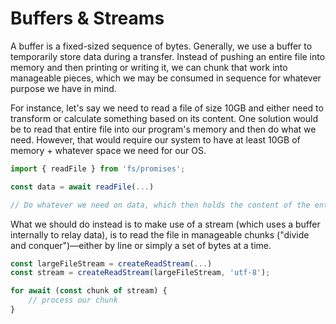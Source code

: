 # Buffers & Streams

A buffer is a fixed-sized sequence of bytes. Generally, we use a buffer to temporarily store data during a transfer. Instead of pushing an entire file into memory and then printing or writing it, we can chunk that work into manageable pieces, which we may be consumed in sequence for whatever purpose we have in mind.

For instance, let's say we need to read a file of size 10GB and either need to transform or calculate something based on its content. One solution would be to read that entire file into our program's memory and then do what we need. However, that would require our system to have at least 10GB of memory + whatever space we need for our OS.

```js
import { readFile } from 'fs/promises';

const data = await readFile(...)

// Do whatever we need on data, which then holds the content of the entire file...
```

What we should do instead is to make use of a stream (which uses a buffer internally to relay data), is to read the file in manageable chunks ("divide and conquer")—either by line or simply a set of bytes at a time.

```js
const largeFileStream = createReadStream(...)
const stream = createReadStream(largeFileStream, 'utf-8');

for await (const chunk of stream) {
	// process our chunk
}
```
